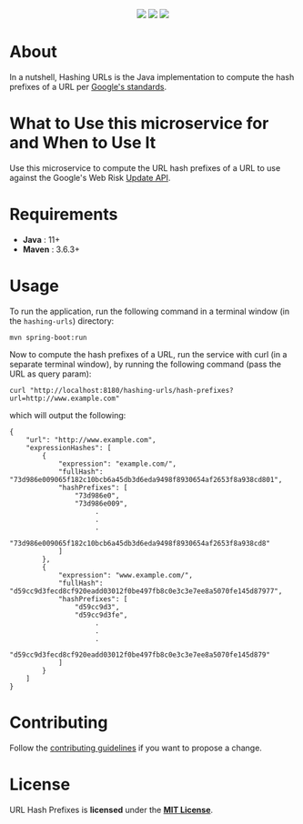 <p align="center">
    <a href="https://github.com/mackatozis/hashing-urls/blob/master/LICENSE">
    <img src="https://img.shields.io/badge/license-MIT-green" /></a>
    <a href="https://adoptopenjdk.net/">
    <img src="https://img.shields.io/badge/java-11-orange" /></a>
    <a href="https://maven.apache.org/download.cgi">
    <img src="https://img.shields.io/badge/maven-3.6.3-blue" /></a>
</p>

# About

In a nutshell, Hashing URLs is the Java implementation to compute the hash prefixes of a URL per [Google's standards].

# What to Use this microservice for and When to Use It

Use this microservice to compute the URL hash prefixes of a URL to use against the Google's Web Risk [Update API].

# Requirements

* **Java** : 11+ 
* **Maven** : 3.6.3+

# Usage

To run the application, run the following command in a terminal window (in the `hashing-urls`) directory:

    mvn spring-boot:run

Now to compute the hash prefixes of a URL, run the service with curl (in a separate terminal window), by running the following command (pass the URL as query param):

    curl "http://localhost:8180/hashing-urls/hash-prefixes?url=http://www.example.com"

which will output the following:

```
{
    "url": "http://www.example.com",
    "expressionHashes": [
        {
            "expression": "example.com/",
            "fullHash": "73d986e009065f182c10bcb6a45db3d6eda9498f8930654af2653f8a938cd801",
            "hashPrefixes": [
                "73d986e0",
                "73d986e009",
                     .
                     .
                     .
                "73d986e009065f182c10bcb6a45db3d6eda9498f8930654af2653f8a938cd8"
            ]
        },
        {
            "expression": "www.example.com/",
            "fullHash": "d59cc9d3fecd8cf920eadd03012f0be497fb8c0e3c3e7ee8a5070fe145d87977",
            "hashPrefixes": [
                "d59cc9d3",
                "d59cc9d3fe",
                     .
                     .
                     .
                "d59cc9d3fecd8cf920eadd03012f0be497fb8c0e3c3e7ee8a5070fe145d879"
            ]
        }
    ]
}
```

# Contributing
Follow the [contributing guidelines](CONTRIBUTING.md) if you want to propose a change.

# License
URL Hash Prefixes is **licensed** under the **[MIT License]**.

[Google's standards]: https://cloud.google.com/web-risk/docs/urls-hashing
[Update API]: https://cloud.google.com/web-risk/docs/update-api
[MIT License]: https://github.com/mackatozis/hashing-urls/blob/master/LICENSE
